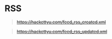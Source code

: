 # RSS

> ~~https://hackettyu.com/feed_rss_created.xml~~

> ~~https://hackettyu.com/feed_rss_updated.xml~~